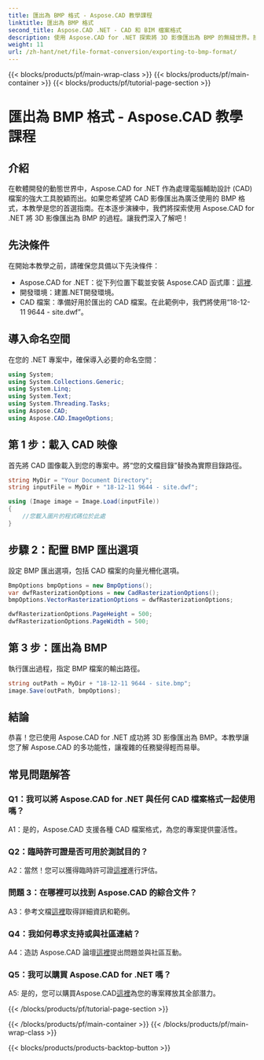 ```yaml
---
title: 匯出為 BMP 格式 - Aspose.CAD 教學課程
linktitle: 匯出為 BMP 格式
second_title: Aspose.CAD .NET - CAD 和 BIM 檔案格式
description: 使用 Aspose.CAD for .NET 探索將 3D 影像匯出為 BMP 的無縫世界。按照我們的教程獲得無憂的體驗。
weight: 11
url: /zh-hant/net/file-format-conversion/exporting-to-bmp-format/
---
```


{{< blocks/products/pf/main-wrap-class >}}
{{< blocks/products/pf/main-container >}}
{{< blocks/products/pf/tutorial-page-section >}}

# 匯出為 BMP 格式 - Aspose.CAD 教學課程

## 介紹

在軟體開發的動態世界中，Aspose.CAD for .NET 作為處理電腦輔助設計 (CAD) 檔案的強大工具脫穎而出。如果您希望將 CAD 影像匯出為廣泛使用的 BMP 格式，本教學是您的首選指南。在本逐步演練中，我們將探索使用 Aspose.CAD for .NET 將 3D 影像匯出為 BMP 的過程。讓我們深入了解吧！

## 先決條件

在開始本教學之前，請確保您具備以下先決條件：

-  Aspose.CAD for .NET：從下列位置下載並安裝 Aspose.CAD 函式庫：[這裡](https://releases.aspose.com/cad/net/).
- 開發環境：建置.NET開發環境。
- CAD 檔案：準備好用於匯出的 CAD 檔案。在此範例中，我們將使用“18-12-11 9644 - site.dwf”。

## 導入命名空間

在您的 .NET 專案中，確保導入必要的命名空間：

```csharp
using System;
using System.Collections.Generic;
using System.Linq;
using System.Text;
using System.Threading.Tasks;
using Aspose.CAD;
using Aspose.CAD.ImageOptions;
```

## 第 1 步：載入 CAD 映像

首先將 CAD 圖像載入到您的專案中。將“您的文檔目錄”替換為實際目錄路徑。

```csharp
string MyDir = "Your Document Directory";
string inputFile = MyDir + "18-12-11 9644 - site.dwf";

using (Image image = Image.Load(inputFile))
{
    //您載入圖片的程式碼位於此處
}
```

## 步驟 2：配置 BMP 匯出選項

設定 BMP 匯出選項，包括 CAD 檔案的向量光柵化選項。

```csharp
BmpOptions bmpOptions = new BmpOptions();
var dwfRasterizationOptions = new CadRasterizationOptions();
bmpOptions.VectorRasterizationOptions = dwfRasterizationOptions;

dwfRasterizationOptions.PageHeight = 500;
dwfRasterizationOptions.PageWidth = 500;
```

## 第 3 步：匯出為 BMP

執行匯出過程，指定 BMP 檔案的輸出路徑。

```csharp
string outPath = MyDir + "18-12-11 9644 - site.bmp";
image.Save(outPath, bmpOptions);
```

## 結論

恭喜！您已使用 Aspose.CAD for .NET 成功將 3D 影像匯出為 BMP。本教學讓您了解 Aspose.CAD 的多功能性，讓複雜的任務變得輕而易舉。

## 常見問題解答

### Q1：我可以將 Aspose.CAD for .NET 與任何 CAD 檔案格式一起使用嗎？

A1：是的，Aspose.CAD 支援各種 CAD 檔案格式，為您的專案提供靈活性。

### Q2：臨時許可證是否可用於測試目的？

 A2：當然！您可以獲得臨時許可證[這裡](https://purchase.aspose.com/temporary-license/)進行評估。

### 問題 3：在哪裡可以找到 Aspose.CAD 的綜合文件？

 A3：參考文檔[這裡](https://reference.aspose.com/cad/net/)取得詳細資訊和範例。

### Q4：我如何尋求支持或與社區連結？

 A4：造訪 Aspose.CAD 論壇[這裡](https://forum.aspose.com/c/cad/19)提出問題並與社區互動。

### Q5：我可以購買 Aspose.CAD for .NET 嗎？

 A5: 是的，您可以購買Aspose.CAD[這裡](https://purchase.aspose.com/buy)為您的專案釋放其全部潛力。

{{< /blocks/products/pf/tutorial-page-section >}}

{{< /blocks/products/pf/main-container >}}
{{< /blocks/products/pf/main-wrap-class >}}

{{< blocks/products/products-backtop-button >}}
